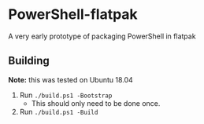 # PowerShell-flatpak

A very early prototype of packaging PowerShell in flatpak

## Building

**Note:** this was tested on Ubuntu 18.04

1. Run `./build.ps1 -Bootstrap`
   * This should only need to be done once.
1. Run `./build.ps1 -Build`
